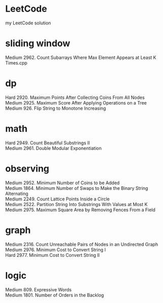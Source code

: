 # LeetCode
my LeetCode solution

# sliding window
Medium 2962. Count Subarrays Where Max Element Appears at Least K Times.cpp <br>

# dp
Hard   2920. Maximum Points After Collecting Coins From All Nodes <br>
Medium 2925. Maximum Score After Applying Operations on a Tree <br>
Medium 926. Flip String to Monotone Increasing <br>

# math
Hard   2949. Count Beautiful Substrings II <br>
Medium 2961. Double Modular Exponentiation <br>

# observing
Medium 2952. Minimum Number of Coins to be Added <br>
Medium 1864. Minimum Number of Swaps to Make the Binary String Alternating <br>
Medium 2249. Count Lattice Points Inside a Circle <br>
Medium 2522. Partition String Into Substrings With Values at Most K <br>
Medium 2975. Maximum Square Area by Removing Fences From a Field <br>

# graph
Medium 2316. Count Unreachable Pairs of Nodes in an Undirected Graph <br>
Medium 2976. Minimum Cost to Convert String I <br>
Hard   2977. Minimum Cost to Convert String II <br>

# logic
Medium 809. Expressive Words <br>
Medium 1801. Number of Orders in the Backlog <br>

